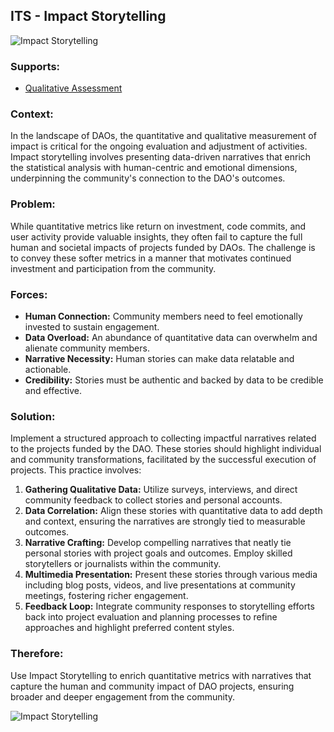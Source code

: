 ## ITS - Impact Storytelling

![Impact Storytelling](./output/illustrations/impact_storytelling.png)

### Supports:

* [Qualitative Assessment](./qualitative_assessment.html)

### Context:

In the landscape of DAOs, the quantitative and qualitative measurement of impact is critical for the ongoing evaluation and adjustment of activities. Impact storytelling involves presenting data-driven narratives that enrich the statistical analysis with human-centric and emotional dimensions, underpinning the community's connection to the DAO's outcomes.

### Problem:

While quantitative metrics like return on investment, code commits, and user activity provide valuable insights, they often fail to capture the full human and societal impacts of projects funded by DAOs. The challenge is to convey these softer metrics in a manner that motivates continued investment and participation from the community.

### Forces:

- **Human Connection:** Community members need to feel emotionally invested to sustain engagement.
- **Data Overload:** An abundance of quantitative data can overwhelm and alienate community members.
- **Narrative Necessity:** Human stories can make data relatable and actionable.
- **Credibility:** Stories must be authentic and backed by data to be credible and effective.

### Solution:

Implement a structured approach to collecting impactful narratives related to the projects funded by the DAO. These stories should highlight individual and community transformations, facilitated by the successful execution of projects. This practice involves:

1. **Gathering Qualitative Data:** Utilize surveys, interviews, and direct community feedback to collect stories and personal accounts.
2. **Data Correlation:** Align these stories with quantitative data to add depth and context, ensuring the narratives are strongly tied to measurable outcomes.
3. **Narrative Crafting:** Develop compelling narratives that neatly tie personal stories with project goals and outcomes. Employ skilled storytellers or journalists within the community.
4. **Multimedia Presentation:** Present these stories through various media including blog posts, videos, and live presentations at community meetings, fostering richer engagement.
5. **Feedback Loop:** Integrate community responses to storytelling efforts back into project evaluation and planning processes to refine approaches and highlight preferred content styles.

### Therefore:

Use Impact Storytelling to enrich quantitative metrics with narratives that capture the human and community impact of DAO projects, ensuring broader and deeper engagement from the community.


![Impact Storytelling](./output/impact_storytelling_specific_graph.png)